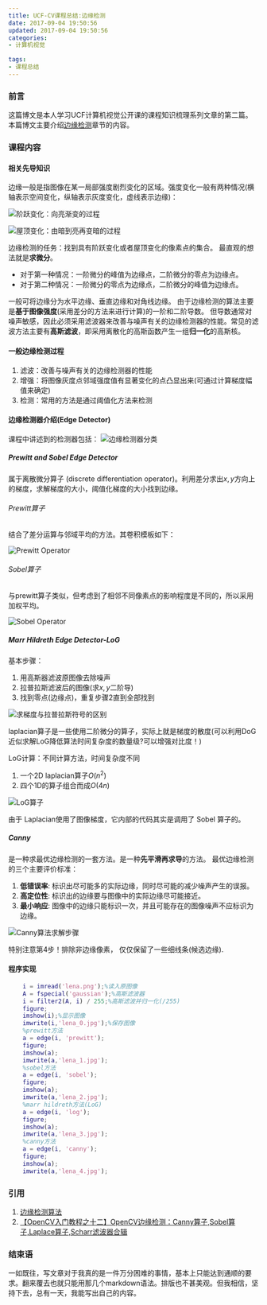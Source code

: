 ```yaml
---
title: UCF-CV课程总结:边缘检测
date: 2017-09-04 19:50:56
updated: 2017-09-04 19:50:56
categories:
- 计算机视觉

tags:
- 课程总结
---
```

### 前言
这篇博文是本人学习UCF计算机视觉公开课的课程知识梳理系列文章的第二篇。本篇博文主要介绍[边缘检测](https://zh.wikipedia.org/wiki/%E8%BE%B9%E7%BC%98%E6%A3%80%E6%B5%8B)章节的内容。

<!--more-->
### 课程内容
#### 相关先导知识
边缘一般是指图像在某一局部强度剧烈变化的区域。强度变化一般有两种情况(横轴表示空间变化，纵轴表示灰度变化，虚线表示边缘)：

![阶跃变化：向亮渐变的过程](https://raw.githubusercontent.com/zhongqin0820/zhongqin0820.github.io/source-articles/source/images/%E4%B8%80%E9%98%B6%E5%AF%BC%E6%95%B0)

![屋顶变化：由暗到亮再变暗的过程](https://raw.githubusercontent.com/zhongqin0820/zhongqin0820.github.io/source-articles/source/images/%E4%BA%8C%E9%98%B6%E5%AF%BC%E6%95%B0)

边缘检测的任务：找到具有阶跃变化或者屋顶变化的像素点的集合。
最直观的想法就是<b>求微分</b>。
- 对于第一种情况：一阶微分的峰值为边缘点，二阶微分的零点为边缘点。
- 对于第二种情况：一阶微分的零点为边缘点，二阶微分的峰值为边缘点。

一般可将边缘分为水平边缘、垂直边缘和对角线边缘。
由于边缘检测的算法主要是<b>基于图像强度</b>(采用差分的方法来进行计算)的一阶和二阶导数。
但导数通常对噪声敏感，因此必须采用滤波器来改善与噪声有关的边缘检测器的性能。常见的滤波方法主要有<b>高斯滤波</b>，即采用离散化的高斯函数产生一组<b>归一化</b>的高斯核。

#### 一般边缘检测过程
1. 滤波：改善与噪声有关的边缘检测器的性能
2. 增强：将图像灰度点邻域强度值有显著变化的点凸显出来(可通过计算梯度幅值来确定)
3. 检测：常用的方法是通过阈值化方法来检测

#### 边缘检测器介绍(Edge Detector)
课程中讲述到的检测器包括：
![边缘检测器分类](https://raw.githubusercontent.com/zhongqin0820/zhongqin0820.github.io/source-articles/source/images/%E8%BE%B9%E7%BC%98%E6%A3%80%E6%B5%8B%E5%99%A8%E5%88%86%E7%B1%BB.png)

##### Prewitt and Sobel Edge Detector
属于离散微分算子 (discrete differentiation operator)。利用差分求出$x,y$方向上的梯度，求解梯度的大小，阈值化梯度的大小找到边缘。

###### Prewitt算子
结合了差分运算与邻域平均的方法。其卷积模板如下：

![Prewitt Operator](https://raw.githubusercontent.com/zhongqin0820/zhongqin0820.github.io/source-articles/source/images/Prewitt%E6%A3%80%E6%B5%8B%E6%B5%81%E7%A8%8B%E5%9B%BE.png)

###### Sobel算子
与prewitt算子类似，但考虑到了相邻不同像素点的影响程度是不同的，所以采用加权平均。

![Sobel Operator](https://raw.githubusercontent.com/zhongqin0820/zhongqin0820.github.io/source-articles/source/images/Sobel%E6%A3%80%E6%B5%8B%E6%B5%81%E7%A8%8B%E5%9B%BE.png)

##### Marr Hildreth Edge Detector-LoG
基本步骤：
1. 用高斯器滤波原图像去除噪声
2. 拉普拉斯滤波后的图像(求$x,y$二阶导)
3. 找到零点(边缘点)，重复步骤2直到全部找到

![求梯度与拉普拉斯符号的区别](https://raw.githubusercontent.com/zhongqin0820/zhongqin0820.github.io/source-articles/source/images/%E6%A2%AF%E5%BA%A6%E7%AC%A6%E5%8F%B7%E5%92%8C%E6%8B%89%E6%99%AE%E6%8B%89%E6%96%AF%E7%AC%A6%E5%8F%B7%E7%9A%84%E5%8C%BA%E5%88%AB.png)

laplacian算子是一些使用二阶微分的算子，实际上就是梯度的散度(可以利用DoG近似求解LoG降低算法时间复杂度的数量级?可以增强对比度！)

LoG计算：不同计算方法，时间复杂度不同
 1. 一个2D laplacian算子$O\left ( n^{2}\right )$
 2. 四个1D的算子组合而成$O\left (4n\right )$

![LoG算子](https://raw.githubusercontent.com/zhongqin0820/zhongqin0820.github.io/source-articles/source/images/LoG%20Operator)

由于 Laplacian使用了图像梯度，它内部的代码其实是调用了 Sobel 算子的。

##### Canny
是一种求最优边缘检测的一套方法。是一种<b>先平滑再求导</b>的方法。
最优边缘检测的三个主要评价标准：
1. <b>低错误率</b>: 标识出尽可能多的实际边缘，同时尽可能的减少噪声产生的误报。
2. <b>高定位性</b>: 标识出的边缘要与图像中的实际边缘尽可能接近。
3. <b>最小响应</b>: 图像中的边缘只能标识一次，并且可能存在的图像噪声不应标识为边缘。

![Canny算法求解步骤](https://raw.githubusercontent.com/zhongqin0820/zhongqin0820.github.io/source-articles/source/images/Canny%E7%AE%97%E6%B3%95%E6%B1%82%E8%A7%A3%E6%AD%A5%E9%AA%A4.png)

特别注意第4步！排除非边缘像素， 仅仅保留了一些细线条(候选边缘).

#### 程序实现
```matlab
    i = imread('lena.png');%读入原图像
    A = fspecial('gaussian');%高斯滤波器
    i = filter2(A, i) / 255;%高斯滤波并归一化(/255)
    figure;
    imshow(i);%显示图像
    imwrite(i,'lena_0.jpg');%保存图像
    %prewitt方法
    a = edge(i, 'prewitt');
    figure;
    imshow(a);
    imwrite(a,'lena_1.jpg');
    %sobel方法
    a = edge(i, 'sobel');
    figure;
    imshow(a);
    imwrite(a,'lena_2.jpg');
    %marr hildreth方法(LoG)
    a = edge(i, 'log');
    figure;
    imshow(a);
    imwrite(a,'lena_3.jpg');
    %canny方法
    a = edge(i, 'canny');
    figure;
    imshow(a);
    imwrite(a,'lena_4.jpg');
```

### 引用
1. [边缘检测算法](http://blog.csdn.net/xiahn1a/article/details/42141429)
2. [【OpenCV入门教程之十二】OpenCV边缘检测：Canny算子,Sobel算子,Laplace算子,Scharr滤波器合辑]()

### 结束语
一如既往，写文章对于我真的是一件万分困难的事情，基本上只能达到通顺的要求。翻来覆去也就只能用那几个markdown语法。排版也不甚美观。但我相信，坚持下去，总有一天，我能写出自己的内容。